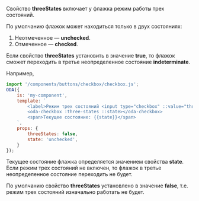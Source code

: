 ﻿Свойство **threeStates** включает у флажка режим работы трех состояний.

По умолчанию флажок может находиться только в двух состояниях:

1. Неотмеченное  — **unchecked**.
1. Отмеченное  — **checked**.

Если свойство **threeStates** установить в значение **true**, то флажок сможет переходить в третье неопределенное состояние **indeterminate**.

Например,

```javascript _run_line_edit_loadoda_[my-component.js]
import '/components/buttons/checkbox/checkbox.js';
ODA({
    is: 'my-component',
    template: `
        <label>Режим трех состояний <input type="checkbox" ::value="threeStates"></label>
        <oda-checkbox :three-states ::state></oda-checkbox>
        <span>Текущее состояние: {{state}}</span>
    `,
    props: {
        threeStates: false,
        state: 'unchecked',
    }
});
```

Текущее состояние флажка определяется значением свойства **state**. Если режим трех состояний не включен, то флажок в третье неопределенное состояние переходить не будет.

По умолчанию свойство **threeStates** установлено в значение **false**, т.е. режим трех состояний изначально работать не будет.
